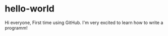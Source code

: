 # hello-world
Hi everyone,
First time using GitHub. I'm very excited to learn how to write a programm!
